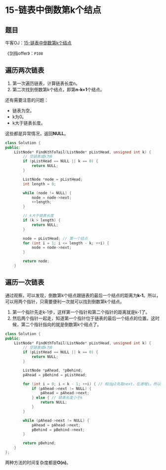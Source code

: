 # 15-链表中倒数第k个结点

## 题目

牛客OJ：[15-链表中倒数第k个结点](https://www.nowcoder.com/practice/529d3ae5a407492994ad2a246518148a?tpId=13&tqId=11167&tPage=1&rp=1&ru=%2Fta%2Fcoding-interviews&qru=%2Fta%2Fcoding-interviews%2Fquestion-ranking)

《剑指offer》：`P108`

## 遍历两次链表

1. 第一次遍历链表，计算链表长度n。
2. 第二次找到倒数第k个结点，即第**n-k+1**个结点。

还有需要注意的问题：

- 链表为空。
- k为0。
- k大于链表长度。

这些都是异常情况，返回**NULL**。

```c++
class Solution {
public:
    ListNode* FindKthToTail(ListNode* pListHead, unsigned int k) {
        // 空链表或k为0
        if (pListHead == NULL || k == 0) {
            return NULL;
        }

        ListNode *node = pListHead;
        int length = 0;

        while (node != NULL) {
            node = node->next;
            ++length;
        }

        // k大于链表长度
        if (k > length) {
            return NULL;
        }

        node = pListHead; // 第一个结点
        for (int i = 1; i <= length - k; ++i) {
            node = node->next;
        }

        return node;
    }
```

## 遍历一次链表

通过观察，可以发现，倒数第k个结点跟链表的最后一个结点的距离为**k-1**。所以，可以用两个指针，只需要便利一次就可以找到倒数第k个结点。

1. 第一个指针先走k-1步，这样第一个指针和第二个指针的距离就是k-1了。
2. 然后两个指针一起走，知道第一个指针位于链表的最后一个结点的位置。这时候，第二个指针指向的就是倒数第k个结点了。

```c++
class Solution {
public:
    ListNode* FindKthToTail(ListNode* pListHead, unsigned int k) {
        // 空链表或k为0
        if (pListHead == NULL || k == 0) {
            return NULL;
        }

        ListNode *pAhead, *pBehind;
        pAhead = pBehind = pListHead;

        for (int i = 0; i < k - 1; ++i) { // 相当p2先取next，在递增i，所以i不需要等于k - 1
            if (pAhead->next != NULL) { 
                pAhead = pAhead->next;
            } else { // 链表长度小于k
                return NULL;
            }
        }

        while (pAhead->next != NULL) {
            pAhead = pAhead->next;
            pBehind = pBehind->next;
        }

        return pBehind;
    }
};
```

两种方法的时间复杂度都是**O(n)**。